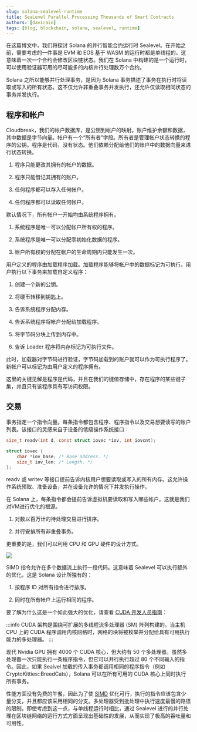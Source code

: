 ```yaml
---
slug: solana-sealevel-runtime
title: SeaLevel Parallel Processing Thousands of Smart Contracts
authors: [davirain]
tags: [blog, blockchain, solana, sealevel, runtime]
---
```


在这篇博文中，我们将探讨 Solana 的并行智能合约运行时 Sealevel。在开始之前，需要考虑的一件事是 EVM 和 EOS 基于 WASM 的运行时都是单线程的。这意味着一次一个合约会修改区块链状态。我们在 Solana 中构建的是一个运行时，可以使用验证器可用的尽可能多的内核并行处理数万个合约。

Solana 之所以能够并行处理事务，是因为 Solana 事务描述了事务在执行时将读取或写入的所有状态。这不仅允许非重叠事务并发执行，还允许仅读取相同状态的事务并发执行。

## 程序和帐户

Cloudbreak，我们的帐户数据库，是公钥到帐户的映射。账户维护余额和数据，其中数据是字节向量。帐户有一个“所有者”字段。所有者是管理帐户状态转换的程序的公钥。程序是代码，没有状态。他们依赖分配给他们的账户中的数据向量来进行状态转换。

1. 程序只能更改其拥有的帐户的数据。

2. 程序只能借记其拥有的账户。

3. 任何程序都可以存入任何帐户。

4. 任何程序都可以读取任何帐户。

默认情况下，所有帐户一开始均由系统程序拥有。

1. 系统程序是唯一可以分配帐户所有权的程序。

2. 系统程序是唯一可以分配零初始化数据的程序。

3. 帐户所有权的分配在帐户的生命周期内只能发生一次。

用户定义的程序由加载程序加载。加载程序能够将帐户中的数据标记为可执行。用户执行以下事务来加载自定义程序：

1. 创建一个新的公钥。

2. 将硬币转移到钥匙上。

3. 告诉系统程序分配内存。

4. 告诉系统程序将帐户分配给加载程序。

5. 将字节码分块上传到内存中。

6. 告诉 Loader 程序将内存标记为可执行文件。

此时，加载器对字节码进行验证，字节码加载到的账户就可以作为可执行程序了。新帐户可以标记为由用户定义的程序拥有。

这里的关键见解是程序是代码，并且在我们的键值存储中，存在程序的某些键子集，并且只有该程序具有写访问权限。

## 交易

事务指定一个指令向量。每条指令都包含程序、程序指令以及交易想要读写的账户列表。该接口的灵感来自于设备的低级操作系统接口：

```c
size_t readv(int d, const struct iovec *iov, int iovcnt);

struct iovec {
    char *iov_base; /* Base address. */
    size_t iov_len; /* Length. */
};
```

readv 或 writev 等接口提前告诉内核用户想要读取或写入的所有内存。这允许操作系统预取、准备设备，并在设备允许的情况下并发执行操作。


在 Solana 上，每条指令都会提前告诉虚拟机要读取和写入哪些帐户。这就是我们对VM进行优化的根源。

1. 对数以百万计的待处理交易进行排序。

2. 并行安排所有非重叠事务。

更重要的是，我们可以利用 CPU 和 GPU 硬件的设计方式。


![](https://miro.medium.com/v2/resize:fit:4800/format:webp/1*5CwncUtV3FwS3Gp91RGmSA.png)


SIMD 指令允许在多个数据流上执行一段代码。这意味着 Sealevel 可以执行额外的优化，这是 Solana 设计所独有的：

1. 按程序 ID 对所有指令进行排序。

2. 同时在所有帐户上运行相同的程序。

要了解为什么这是一个如此强大的优化，请查看 [CUDA 开发人员指南](https://docs.nvidia.com/cuda/)：

:::info
CUDA 架构是围绕可扩展的多线程流多处理器 (SM) 阵列构建的。当主机 CPU 上的 CUDA 程序调用内核网格时，网格的块将被枚举并分配给具有可用执行能力的多处理器。
:::

现代 Nvidia GPU 拥有 4000 个 CUDA 核心，但大约有 50 个多处理器。虽然多处理器一次只能执行一条程序指令，但它可以并行执行超过 80 个不同输入的指令。因此，如果 Sealvel 加载的传入事务都调用相同的程序指令（例如 CryptoKitties::BreedCats），Solana 可以在所有可用的 CUDA 核心上同时执行所有事务。

性能方面没有免费的午餐，因此为了使 [SIMD](https://en.wikipedia.org/wiki/SIMD) 优化可行，执行的指令应该包含少量分支，并且都应该采用相同的分支。多处理器受到批处理中执行速度最慢的路径的限制。即使考虑到这一点，与单线程运行时相比，通过 Sealevel 进行的并行处理在区块链网络的运行方式方面呈现出基础性的发展，从而实现了极高的吞吐量和可用性。
